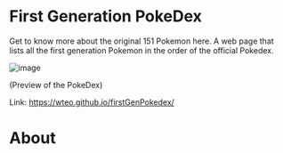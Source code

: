 # First Generation PokeDex

Get to know more about the original 151 Pokemon here. A web page that lists all the first generation Pokemon in the order of the official Pokedex.

![image](https://user-images.githubusercontent.com/87306585/152667362-258816e2-9e56-4c79-917d-5367a7e9cf2f.png)

(Preview of the PokeDex)


Link: https://wteo.github.io/firstGenPokedex/



# About
